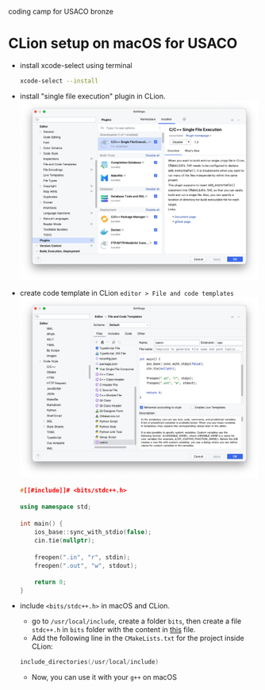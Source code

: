 coding camp for USACO bronze

# CLion setup on macOS for USACO

* install xcode-select using terminal
  ```bash
  xcode-select --install
  ```
* install "single file execution" plugin in CLion.
    ![plugin](doc/images/single_file_plugin.png)
* create code template in CLion `editor > File and code templates`
    ![template](doc/images/code_template.png)

    ```c++
    #[[#include]]# <bits/stdc++.h>

    using namespace std;

    int main() {
        ios_base::sync_with_stdio(false);
        cin.tie(nullptr);

        freopen(".in", "r", stdin);
        freopen(".out", "w", stdout);

        return 0;
    }
    ```
* include `<bits/stdc++.h>` in macOS and CLion.   
    * go to `/usr/local/include`, create a folder `bits`, then create a file `stdc++.h` in `bits` folder with the content in [this](https://gist.githubusercontent.com/reza-ryte-club/97c39f35dab0c45a5d924dd9e50c445f/raw/47ecad34033f986b0972cdbf4636e22f838a1313/stdc++.h) file.    
    * Add the following line in the `CMakeLists.txt` for the project inside CLion: 
    ```c++
    include_directories(/usr/local/include)
    ```
    * Now, you can use it with your `g++` on macOS


